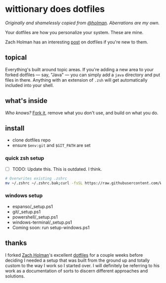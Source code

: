 # wittionary does dotfiles
_Originally and shamelessly copied from [@holman](https://github.com/holman/dotfiles). Aberrations are my own._

Your dotfiles are how you personalize your system. These are mine.

Zach Holman has an interesting [post](http://zachholman.com/2010/08/dotfiles-are-meant-to-be-forked/) on dotfiles if you're new to them.

## topical

Everything's built around topic areas. If you're adding a new area to your
forked dotfiles — say, "Java" — you can simply add a `java` directory and put
files in there. Anything with an extension of `.zsh` will get automatically
included into your shell.

## what's inside

_Who knows?_
[Fork it](https://github.com/wittionary/dotfiles/fork), remove what you don't
use, and build on what you do.

## install
- clone dotfiles repo
- ensure `$env:git` and `$GIT_PATH` are set

### quick zsh setup
- [ ] TODO: Update this. This is outdated. I think.
```sh
# Overwrites existing .zshrc
mv ~/.zshrc ~/.zshrc.bak;curl -fsSL https://raw.githubusercontent.com/Wittionary/dotfiles/main/zsh/.zshrc --output ~/.zshrc;source ~/.zshrc
```
### windows setup
- espanso/_setup.ps1
- git/_setup.ps1
- powershell/_setup.ps1
- windows-terminal/_setup.ps1
- Coming soon: run setup-windows.ps1

## thanks

I forked [Zach Holman](http://github.com/holman)'s excellent
[dotfiles](http://github.com/holman/dotfiles) for a couple weeks before deciding I needed a setup that was built from the ground up and totally custom to the way I work so I started over. I will definitely be referring to his work as a documentation of sorts to discern different approaches and solutions.
